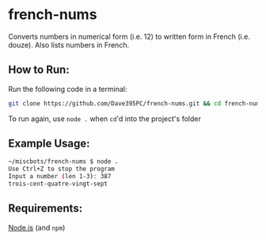 # french-nums
 Converts numbers in numerical form (i.e. 12) to written form in French (i.e. douze).
 Also lists numbers in French.

## How to Run:

Run the following code in a terminal:
```sh
git clone https://github.com/Dave395PC/french-nums.git && cd french-nums && npm install && node .
```
To run again, use `node .` when `cd`'d into the project's folder

## Example Usage:
```sh
~/miscbots/french-nums $ node .
Use Ctrl+Z to stop the program
Input a number (len 1-3): 387
trois-cent-quatre-vingt-sept
```

## Requirements:

[Node.js](https://nodejs.org/en/) (and `npm`)
